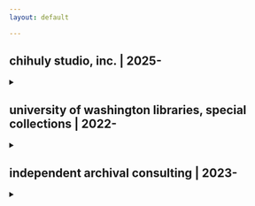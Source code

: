 ```yaml
---
layout: default

---
```


## chihuly studio, inc. | 2025-
<details>
<summary></summary>
<p>
{{ "
organizing the personal papers of Dale Chihuly, the preeminent glass artist and pioneer of the studio glass movement!

there, I work with corporate records and personal papers, as well as audio-visual materials. the work I do, and content I create, is privileged information, but here are some photos from my workspace.

here's my work area and personal desk.
" | markdownify }}
</p>
</details>

## university of washington libraries, special collections | 2022-
<details>
<summary></summary>
<p>
{{ "
in the visual material division, I have processed, rehoused, and worked with thousands of photographs across more than thirty collections. I am particularly proud of my work processing and arranging the personal photographs and materials of the 'Boys in the Boat' coxswain, Robert Moch.

you can check out the finding aid for the Moch collection [here](https://archiveswest.orbiscascade.org/ark:80444/xv791503?q=moch).

I've also processed some other notable collections at the UW, including the [C.W. Felch photograph collection](https://archiveswest.orbiscascade.org/ark:80444/xv325025), the [Webster & Stevens photograph collection](https://archiveswest.orbiscascade.org/ark:80444/xv505991), and the [Western Canada photograph collection](https://archiveswest.orbiscascade.org/ark:80444/xv92150).

in the architecture drawings division, I am rehousing the architecture drawings collection of Carl Gould Sr., the first licensed architect in Washington state. I have taken disparate drawings and rearranged them into one cohesive map case set, using highly-technical skills for moving delicate, century-old work.
" | markdownify }}
</p>
</details>

## independent archival consulting | 2023-
<details>
<summary></summary>
<p>
{{ "
working with a variety of clients with different archival scopes.
" | markdownify }}
</p>
</details>

